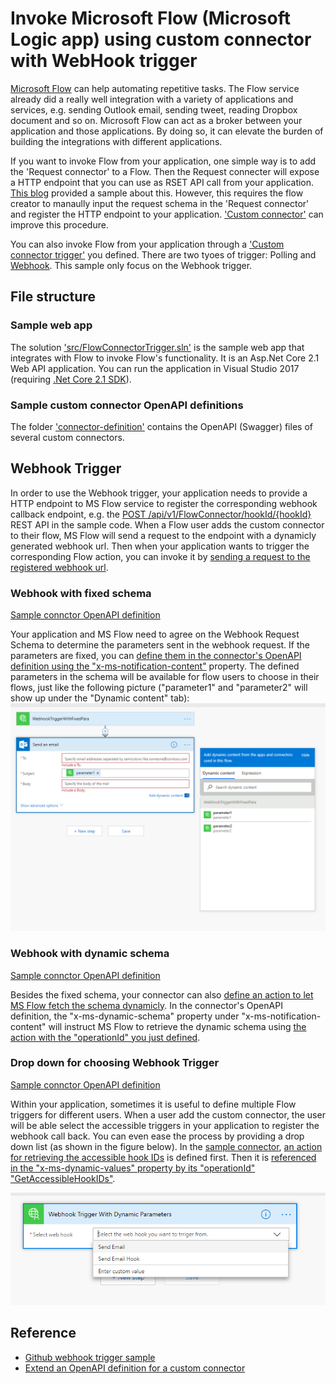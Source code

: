 # Invoke Microsoft Flow (Microsoft Logic app) using custom connector with WebHook trigger
[Microsoft Flow](https://flow.microsoft.com/) can help automating repetitive tasks.
The Flow service already did a really well integration with a variety of applications and services,
e.g. sending Outlook email, sending tweet, reading Dropbox document and so on. Microsoft Flow can act
as a broker between your application and those applications. By doing so, it can elevate
the burden of building the integrations with different applications.

If you want to invoke Flow from your application, one simple way is to add the 'Request connector'
to a Flow. Then the Request connecter will expose a HTTP endpoint that you can use as RSET API call from
your application. [This blog](https://flow.microsoft.com/en-us/blog/call-flow-restapi/) provided a sample
about this. However, this requires the flow creator to manaully input the request schema in the 'Request connector'
and register the HTTP endpoint to your application. ['Custom connector'](https://docs.microsoft.com/en-us/connectors/custom-connectors/index)
can improve this procedure.

You can also invoke Flow from your application through a ['Custom connector trigger'](https://docs.microsoft.com/en-us/connectors/custom-connectors/index) you defined.
There are two tyoes of trigger: Polling and [Webhook](https://go.microsoft.com/fwlink/?LinkID=851044). This sample only focus on the Webhook trigger.

## File structure
### Sample web app
The solution ['src/FlowConnectorTrigger.sln'](https://github.com/weng5e/flow-connector-trigger/blob/master/src/FlowConnectorTrigger.sln) 
is the sample web app that integrates with Flow to invoke Flow's functionality. It is an Asp.Net Core 2.1 Web API application.
You can run the application in Visual Studio 2017 (requiring [.Net Core 2.1 SDK](https://www.microsoft.com/net/download/dotnet-core/2.1)).

### Sample custom connector OpenAPI definitions
The folder ['connector-definition'](https://github.com/weng5e/flow-connector-trigger/tree/master/connector-definition) contains the OpenAPI (Swagger) files
of several custom connectors.

## Webhook Trigger
In order to use the Webhook trigger, your application needs to provide a HTTP endpoint to MS Flow service to register the corresponding webhook callback endpoint, e.g. the [POST /api/v1/FlowConnector/hookId/{hookId}](https://github.com/weng5e/flow-connector-trigger/blob/7a7bd67e558005b4cc4aa8368b8fc695a7076dcd/src/SampleService/Controllers/FlowConnectorController.cs#L40) REST API in the sample code.
When a Flow user adds the custom connector to their flow, MS Flow will send a request to the endpoint with a dynamicly generated webhook url.
Then when your application wants to trigger the corresponding Flow action, you can invoke it by [sending a request to the registered webhook url](https://github.com/weng5e/flow-connector-trigger/blob/7a7bd67e558005b4cc4aa8368b8fc695a7076dcd/src/SampleService/Controllers/ExecutionController.cs#L81).

### Webhook with fixed schema
[Sample connctor OpenAPI definition](./connector-definition/5eBasicFixedParameter.swagger.json)

Your application and MS Flow need to agree on the Webhook Request Schema to determine the parameters sent in the webhook request. If the
parameters are fixed, you can [define them in the connector's OpenAPI definition using the "x-ms-notification-content"](https://github.com/weng5e/flow-connector-trigger/blob/7a7bd67e558005b4cc4aa8368b8fc695a7076dcd/connector-definition/5eBasicFixedParameter.swagger.json#L17)
property. The defined parameters in the schema will be available for flow users to choose in their flows, just like the following picture 
("parameter1" and "parameter2" will show up under the "Dynamic content" tab): ![](images/flow-choose-fixed-parameter.PNG)

### Webhook with dynamic schema
[Sample connctor OpenAPI definition](./connector-definition/5eDynamicParameter.swagger.json)

Besides the fixed schema, your connector can also [define an action to let MS Flow fetch the schema dynamicly](https://github.com/weng5e/flow-connector-trigger/blob/7a7bd67e558005b4cc4aa8368b8fc695a7076dcd/connector-definition/5eDynamicParameter.swagger.json#L16).
In the connector's OpenAPI definition, the "x-ms-dynamic-schema" property under "x-ms-notification-content" will instruct MS Flow
to retrieve the dynamic schema using [the action with the "operationId" you just defined](https://github.com/weng5e/flow-connector-trigger/blob/7a7bd67e558005b4cc4aa8368b8fc695a7076dcd/connector-definition/5eDynamicParameter.swagger.json#L46).

### Drop down for choosing Webhook Trigger
[Sample connctor OpenAPI definition](./connector-definition/5eAccessControl.swagger.json)

Within your application, sometimes it is useful to define multiple Flow triggers for different users.
When a user add the custom connector, the user will be able select the accessible triggers in your application
to register the webhook call back. You can even ease the process by providing a drop down list (as shown in the figure below).
In the [sample connector](https://github.com/weng5e/flow-connector-trigger/blob/7a7bd67e558005b4cc4aa8368b8fc695a7076dcd/connector-definition/5eAccessControl.swagger.json),
[an action for retrieving the accessible hook IDs](https://github.com/weng5e/flow-connector-trigger/blob/7a7bd67e558005b4cc4aa8368b8fc695a7076dcd/connector-definition/5eAccessControl.swagger.json#L16) is defined first.
Then it is [referenced in the "x-ms-dynamic-values" property by its "operationId" "GetAccessibleHookIDs"](https://github.com/weng5e/flow-connector-trigger/blob/7a7bd67e558005b4cc4aa8368b8fc695a7076dcd/connector-definition/5eAccessControl.swagger.json#L102).

![](images/flow-show-trigger-drop-down.PNG)

## Reference
* [Github webhook trigger sample](https://docs.microsoft.com/en-us/connectors/custom-connectors/create-webhook-trigger)
* [Extend an OpenAPI definition for a custom connector](https://docs.microsoft.com/en-us/connectors/custom-connectors/openapi-extensions#x-ms-dynamic-values)